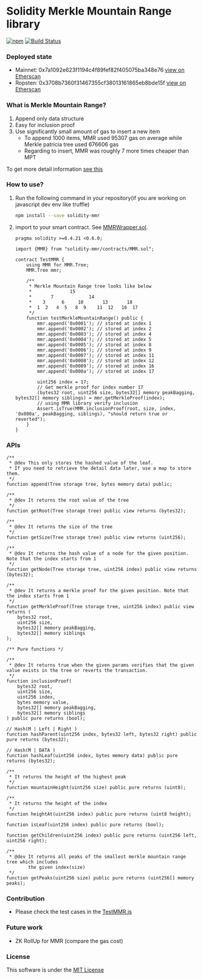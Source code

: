 # Solidity Merkle Mountain Range library

[![npm](https://img.shields.io/npm/v/solidity-mmr/latest.svg)](https://www.npmjs.com/package/solidity-mmr)
[![Build Status](https://travis-ci.org/wanseob/solidity-mmr.svg?branch=master)](https://travis-ci.org/wanseob/solidity-mmr)

### Deployed state

- Mainnet: 0x7a1092e623f1194c4f89fef82f405075ba348e76 [view on Etherscan](https://etherscan.io/address/0x7a1092e623f1194c4f89fef82f405075ba348e76#contracts)
- Ropsten: 0x3708b7360f31467355cf38013161865eb8bde15f [view on Etherscan](https://ropsten.etherscan.io/address/0x3708b7360f31467355cf38013161865eb8bde15f#contracts)

### What is Merkle Mountain Range?

1. Append only data structure
1. Easy for inclusion proof
1. Use significantly small amount of gas to insert a new item
   - To append 1000 items, MMR used 95307 gas on average while Merkle patricia tree used 676606 gas
   - Regarding to insert, MMR was roughly 7 more times cheaper than MPT

To get more detail information [see this](https://github.com/mimblewimble/grin/blob/master/doc/mmr.md)

### How to use?

1. Run the following command in your repository(if you are working on javascript dev env like truffle)

   ```sh
   npm install --save solidity-mmr
   ```

1. import to your smart contract. See [MMRWrapper.sol](contracts/MMRWrapper.sol).

   ```solidity
   pragma solidity >=0.4.21 <0.6.0;

   import {MMR} from "solidity-mmr/contracts/MMR.sol";

   contract TestMMR {
       using MMR for MMR.Tree;
       MMR.Tree mmr;

       /**
        * Merkle Mountain Range tree looks like below
        *              15
        *       7             14
        *    3      6     10       13       18
        *  1  2   4  5   8  9    11  12   16  17
        */
       function testMerkleMountainRange() public {
           mmr.append('0x0001'); // stored at index 1
           mmr.append('0x0002'); // stored at index 2
           mmr.append('0x0003'); // stored at index 4
           mmr.append('0x0004'); // stored at index 5
           mmr.append('0x0005'); // stored at index 8
           mmr.append('0x0006'); // stored at index 9
           mmr.append('0x0007'); // stored at index 11
           mmr.append('0x0008'); // stored at index 12
           mmr.append('0x0009'); // stored at index 16
           mmr.append('0x000a'); // stored at index 17

           uint256 index = 17;
           // Get merkle proof for index number 17
           (bytes32 root, uint256 size, bytes32[] memory peakBagging, bytes32[] memory siblings) = mmr.getMerkleProof(index);
           // using MMR library verify inclusion
           Assert.isTrue(MMR.inclusionProof(root, size, index, '0x000a', peakBagging, siblings), "should return true or reverted");
       }
   }
   ```

### APIs

```solidity
/**
 * @dev This only stores the hashed value of the leaf.
 * If you need to retrieve the detail data later, use a map to store them.
 */
function append(Tree storage tree, bytes memory data) public;

/**
 * @dev It returns the root value of the tree
 */
function getRoot(Tree storage tree) public view returns (bytes32);

/**
 * @dev It returns the size of the tree
 */
function getSize(Tree storage tree) public view returns (uint256);

/**
 * @dev It returns the hash value of a node for the given position. Note that the index starts from 1
 */
function getNode(Tree storage tree, uint256 index) public view returns (bytes32);

/**
 * @dev It returns a merkle proof for the given position. Note that the index starts from 1
 */
function getMerkleProof(Tree storage tree, uint256 index) public view returns (
    bytes32 root,
    uint256 size,
    bytes32[] memory peakBagging,
    bytes32[] memory siblings
);

/** Pure functions */

/**
 * @dev It returns true when the given params verifies that the given value exists in the tree or reverts the transaction.
 */
function inclusionProof(
    bytes32 root,
    uint256 size,
    uint256 index,
    bytes memory value,
    bytes32[] memory peakBagging,
    bytes32[] memory siblings
) public pure returns (bool);

// Hash(M | Left | Right )
function hashParent(uint256 index, bytes32 left, bytes32 right) public pure returns (bytes32);

// Hash(M | DATA )
function hashLeaf(uint256 index, bytes memory data) public pure returns (bytes32);

/**
 * It returns the height of the highest peak
 */
function mountainHeight(uint256 size) public pure returns (uint8);

/**
 * It returns the height of the index
 */
function heightAt(uint256 index) public pure returns (uint8 height);

function isLeaf(uint256 index) public pure returns (bool);

function getChildren(uint256 index) public pure returns (uint256 left, uint256 right);

/**
 * @dev It returns all peaks of the smallest merkle mountain range tree which includes
        the given index(size)
 */
function getPeaks(uint256 size) public pure returns (uint256[] memory peaks);
```

### Contribution

- Please check the test cases in the [TestMMR.js](test/TestMMR.js)

### Future work

- ZK RollUp for MMR (compare the gas cost)

### License

This software is under the [MIT License](LICENSE)
